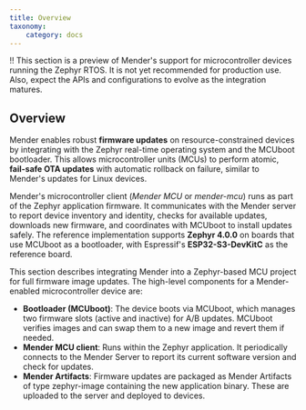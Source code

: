 ```yaml
---
title: Overview
taxonomy:
    category: docs
---
```


!! This section is a preview of Mender's support for microcontroller devices running the Zephyr RTOS. It is not yet recommended for production use. Also, expect the APIs and configurations to evolve as the integration matures.

## Overview

Mender enables robust **firmware updates** on resource-constrained devices by integrating with the Zephyr real-time operating system and the MCUboot bootloader. This allows microcontroller units (MCUs) to perform atomic, **fail-safe OTA updates** with automatic rollback on failure, similar to Mender's updates for Linux devices.

<!--AUTOVERSION: "supports **Zephyr %** on boards"/ignore -->
Mender's microcontroller client (*Mender MCU* or *mender-mcu*) runs as part of the Zephyr application firmware. It communicates with the Mender server to report device inventory and identity, checks for available updates, downloads new firmware, and coordinates with MCUboot to install updates safely. The reference implementation supports **Zephyr 4.0.0** on boards that use MCUboot as a bootloader, with Espressif's **ESP32-S3-DevKitC** as the reference board.

This section describes integrating Mender into a Zephyr-based MCU project for full firmware image updates. The high-level components for a Mender-enabled microcontroller device are:
* **Bootloader (MCUboot)**: The device boots via MCUboot, which manages two firmware slots (active and inactive) for A/B updates. MCUboot verifies images and can swap them to a new image and revert them if needed.
* **Mender MCU client**: Runs within the Zephyr application. It periodically connects to the Mender Server to report its current software version and check for updates.
* **Mender Artifacts**: Firmware updates are packaged as Mender Artifacts of type zephyr-image containing the new application binary. These are uploaded to the server and deployed to devices.
